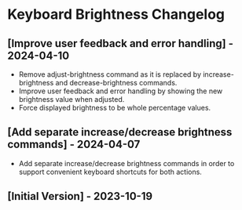 # Keyboard Brightness Changelog

## [Improve user feedback and error handling] - 2024-04-10

- Remove adjust-brightness command as it is replaced by increase-brightness and decrease-brightness commands.
- Improve user feedback and error handling by showing the new brightness value when adjusted.
- Force displayed brightness to be whole percentage values.

## [Add separate increase/decrease brightness commands] - 2024-04-07

- Add separate increase/decrease brightness commands in order to support convenient keyboard shortcuts for both actions.

## [Initial Version] - 2023-10-19
